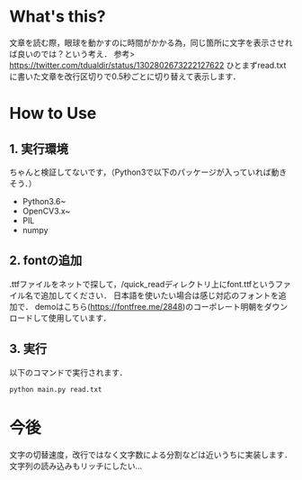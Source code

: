 # What's this?
文章を読む際，眼球を動かすのに時間がかかる為，同じ箇所に文字を表示させれば良いのでは？という考え．
参考> https://twitter.com/tdualdir/status/1302802673222127622
ひとまずread.txtに書いた文章を改行区切りで0.5秒ごとに切り替えて表示します．

# How to Use
## 1. 実行環境
ちゃんと検証してないです，（Python3で以下のパッケージが入っていれば動きそう．）
* Python3.6~
* OpenCV3.x~
* PIL
* numpy

## 2. fontの追加
.ttfファイルをネットで探して，/quick_readディレクトリ上にfont.ttfというファイル名で追加してください．
日本語を使いたい場合は感じ対応のフォントを追加で．
demoはこちら(https://fontfree.me/2848)のコーポレート明朝をダウンロードして使用しています．

## 3. 実行
以下のコマンドで実行されます．
```
python main.py read.txt
```

# 今後
文字の切替速度，改行ではなく文字数による分割などは近いうちに実装します．文字列の読み込みもリッチにしたい…
